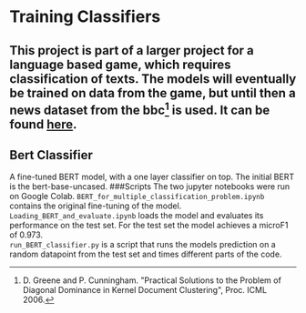 # Training Classifiers

This project is part of a larger project for a language based game, 
which requires classification of texts. The models will eventually
be trained on data from the game, but until then a news dataset from
the bbc[^1] is used. It can be found [here](http://mlg.ucd.ie/datasets/bbc.html). <br>
----
[^1]: D. Greene and P. Cunningham. "Practical Solutions to the Problem of Diagonal Dominance in Kernel Document Clustering", Proc. ICML 2006.

## Bert Classifier
A fine-tuned BERT model, with a one layer classifier 
on top. The initial BERT is the bert-base-uncased.
###Scripts
The two jupyter notebooks were run on Google Colab. `BERT_for_multiple_classification_problem.ipynb`
contains the original fine-tuning of the model.
`Loading_BERT_and_evaluate.ipynb` loads the model and evaluates its performance
on the test set. For the test set the model achieves a microF1 of 0.973. <br>
`run_BERT_classifier.py` is a script that runs the models
prediction on a random datapoint from the test set and times
different parts of the code.
